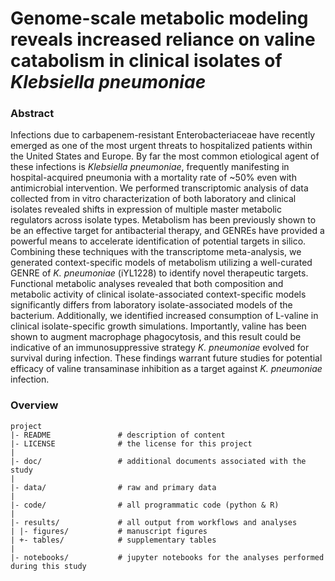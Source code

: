 # Genome-scale metabolic modeling reveals increased reliance on valine catabolism in clinical isolates of *Klebsiella pneumoniae*

### Abstract

Infections due to carbapenem-resistant Enterobacteriaceae have recently emerged as one of the most urgent threats to hospitalized patients within the United States and Europe. By far the most common etiological agent of these infections is *Klebsiella pneumoniae*, frequently manifesting in hospital-acquired pneumonia with a mortality rate of ~50% even with antimicrobial intervention. We performed transcriptomic analysis of data collected from in vitro characterization of both laboratory and clinical isolates revealed shifts in expression of multiple master metabolic regulators across isolate types. Metabolism has been previously shown to be an effective target for antibacterial therapy, and GENREs have provided a powerful means to accelerate identification of potential targets in silico. Combining these techniques with the transcriptome meta-analysis, we generated context-specific models of metabolism utilizing a well-curated GENRE of *K. pneumoniae* (iYL1228) to identify novel therapeutic targets. Functional metabolic analyses revealed that both composition and metabolic activity of clinical isolate-associated context-specific models significantly differs from laboratory isolate-associated models of the bacterium. Additionally, we identified increased consumption of L-valine in clinical isolate-specific growth simulations. Importantly, valine has been shown to augment macrophage phagocytosis, and this result could be indicative of an immunosuppressive strategy *K. pneumoniae* evolved for survival during infection. These findings warrant future studies for potential efficacy of valine transaminase inhibition as a target against *K. pneumoniae* infection.


### Overview

	project
	|- README          		# description of content
	|- LICENSE         		# the license for this project
	|
	|- doc/					# additional documents associated with the study
	|
	|- data/          		# raw and primary data
	|
	|- code/				# all programmatic code (python & R)
	|
	|- results/				# all output from workflows and analyses
	| |- figures/			# manuscript figures
	| +- tables/			# supplementary tables
	|
	|- notebooks/			# jupyter notebooks for the analyses performed during this study

